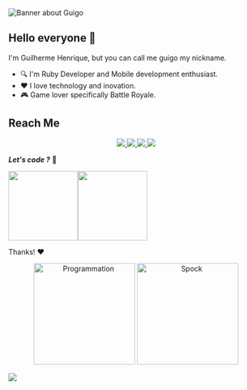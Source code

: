 <img src="https://github.com/guigo/guigo/blob/main/banner.jpeg" alt="Banner about Guigo">

## Hello everyone 👋

I'm Guilherme Henrique, but you can call me guigo my nickname.

- :mag:  I'm Ruby Developer and Mobile development enthusiast. 
- :heart:  I love technology and inovation. 
- :video_game:  Game lover specifically Battle Royale. 

## Reach Me

<p id="socialIcons" align="center">
  <a href="https://www.linkedin.com/in/guilherme-henrique-14408957/" alt="LinkedIn">
     <img src="https://img.shields.io/badge/-LinkedIn-blue?style=flat-square&logo=linkedin" />
  </a>
  <a href="https://www.linkedin.com/in/guilherme-henrique-14408957/" alt="Gmail">
    <img src="https://img.shields.io/badge/-Gmail-c14438?style=flat-square&logo=Gmail&logoColor=white&link=mailto:guilherme.tr.silva@gmail.com" />
  </a>   
  <a href="https://www.instagram.com/gui_goll/" alt="Instagram">
   <img src="https://img.shields.io/badge/-Instagram-ea4458?style=flat-square&logo=Instagram&logoColor=white" />
  </a>
  <a href="https://twitter.com/gui_goll" alt="twitter">
   <img src="https://img.shields.io/badge/-Twitter-2aa9e0?style=flat-square&logo=Instagram&logoColor=white" />
  </a>
</p>



_**Let's code ?**_ :rocket:


<img align="" height="137px" src="https://github-readme-stats.vercel.app/api?username=br4tech&hide_title=true&hide_border=true&show_icons=true&include_all_commits=true&line_height=21&bg_color=0,EC6C6C,FFD479,FFFC79,73FA79&theme=graywhite" /><!-- wi*quL3fcV --><img align="" height="137px" src="https://github-readme-stats.vercel.app/api/top-langs/?username=br4tech&hide_title=true&hide_border=true&layout=compact&bg_color=0,73FA79,73FDFF,D783FF&theme=graywhite" />

Thanks! :heart:

<p id="socialIcons" align="center">
  <img src="https://i.giphy.com/media/W0crByKlXhLlC/200.webp" alt="Programmation" width="200" />
  <img src="https://media3.giphy.com/media/RgAl2ESJFnIQ0/giphy.gif" alt="Spock" width="200"/>
</p>

<p id="socialIcons" align="">
 <img src="https://visitor-badge.glitch.me/badge?page_id=guigo/guigo"> 
</p>
  


